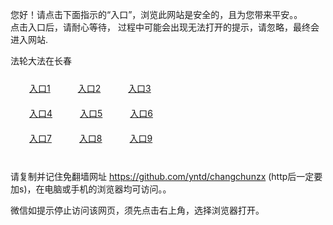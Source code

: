 您好！请点击下面指示的“入口”，浏览此网站是安全的，且为您带来平安。。 <br/>
点击入口后，请耐心等待， 过程中可能会出现无法打开的提示，请忽略，最终会进入网站. </br>

法轮大法在长春<br/>
<div style="padding:10px"><a style="margin:20px" target="_blank" href="https://d11g6z4u1kmbtg.cloudfront.net/2Qpsp?ihltbiuz" id="ccLink1" rel="nofollow">入口1</a> <a target="_blank" style="margin:20px" href="https://d2epwn1rhca9ql.cloudfront.net/2Qpsp?zlqyiy" id="ccLink2" rel="nofollow">入口2</a> <a style="margin:20px" target="_blank" href="https://dls4wbn8x6e8z.cloudfront.net/2Qpsp?kpvgv" id="ccLink3" rel="nofollow">入口3</a></div>

<div style="padding:10px" ><a style="margin:20px" target="_blank" href="https://d11g6z4u1kmbtg.cloudfront.net/2Qpsp?ihltbiuz" id="ccLink4" rel="nofollow">入口4</a> <a style="margin:20px" href="https://d2epwn1rhca9ql.cloudfront.net/2Qpsp?zlqyiy" target="_blank" id="ccLink5" rel="nofollow">入口5</a> <a style="margin:20px" href="https://dls4wbn8x6e8z.cloudfront.net/2Qpsp?kpvgv" target="_blank" id="ccLink6" rel="nofollow">入口6</a></div>

<div style="padding:10px"><a style="margin:20px" target="_blank" href="https://d11g6z4u1kmbtg.cloudfront.net/2Qpsp?ihltbiuz" id="ccLink7" rel="nofollow">入口7</a> <a style="margin:20px" href="https://d2epwn1rhca9ql.cloudfront.net/2Qpsp?zlqyiy" target="_blank" id="ccLink8" rel="nofollow">入口8</a> <a style="margin:20px" target="_blank" href="https://dls4wbn8x6e8z.cloudfront.net/2Qpsp?kpvgv" id="ccLink9" rel="nofollow">入口9</a></div>

<br/>



请复制并记住免翻墙网址 https://github.com/yntd/changchunzx (http后一定要加s)，在电脑或手机的浏览器均可访问。。<br/>

微信如提示停止访问该网页，须先点击右上角，选择浏览器打开。
